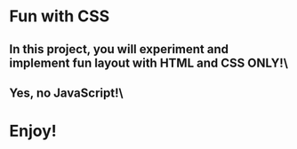 # Fun with CSS
## In this project, you will experiment and implement fun layout with HTML and CSS ONLY!\ 
## Yes, no JavaScript!\ 
# Enjoy!